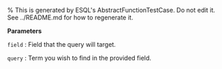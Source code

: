% This is generated by ESQL's AbstractFunctionTestCase. Do not edit it. See ../README.md for how to regenerate it.

**Parameters**

`field`
:   Field that the query will target.

`query`
:   Term you wish to find in the provided field.

